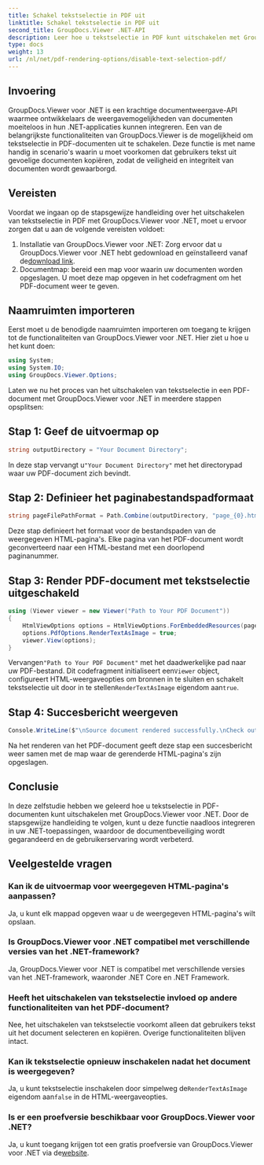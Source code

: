 ```yaml
---
title: Schakel tekstselectie in PDF uit
linktitle: Schakel tekstselectie in PDF uit
second_title: GroupDocs.Viewer .NET-API
description: Leer hoe u tekstselectie in PDF kunt uitschakelen met GroupDocs.Viewer voor .NET. Volg onze stapsgewijze handleiding voor een naadloze integratie.
type: docs
weight: 13
url: /nl/net/pdf-rendering-options/disable-text-selection-pdf/
---
```

## Invoering
GroupDocs.Viewer voor .NET is een krachtige documentweergave-API waarmee ontwikkelaars de weergavemogelijkheden van documenten moeiteloos in hun .NET-applicaties kunnen integreren. Een van de belangrijkste functionaliteiten van GroupDocs.Viewer is de mogelijkheid om tekstselectie in PDF-documenten uit te schakelen. Deze functie is met name handig in scenario's waarin u moet voorkomen dat gebruikers tekst uit gevoelige documenten kopiëren, zodat de veiligheid en integriteit van documenten wordt gewaarborgd.
## Vereisten
Voordat we ingaan op de stapsgewijze handleiding over het uitschakelen van tekstselectie in PDF met GroupDocs.Viewer voor .NET, moet u ervoor zorgen dat u aan de volgende vereisten voldoet:
1.  Installatie van GroupDocs.Viewer voor .NET: Zorg ervoor dat u GroupDocs.Viewer voor .NET hebt gedownload en geïnstalleerd vanaf de[download link](https://releases.groupdocs.com/viewer/net/).
2. Documentmap: bereid een map voor waarin uw documenten worden opgeslagen. U moet deze map opgeven in het codefragment om het PDF-document weer te geven.

## Naamruimten importeren
Eerst moet u de benodigde naamruimten importeren om toegang te krijgen tot de functionaliteiten van GroupDocs.Viewer voor .NET. Hier ziet u hoe u het kunt doen:

```csharp
using System;
using System.IO;
using GroupDocs.Viewer.Options;
```

Laten we nu het proces van het uitschakelen van tekstselectie in een PDF-document met GroupDocs.Viewer voor .NET in meerdere stappen opsplitsen:
## Stap 1: Geef de uitvoermap op
```csharp
string outputDirectory = "Your Document Directory";
```
 In deze stap vervangt u`"Your Document Directory"` met het directorypad waar uw PDF-document zich bevindt.
## Stap 2: Definieer het paginabestandspadformaat
```csharp
string pageFilePathFormat = Path.Combine(outputDirectory, "page_{0}.html");
```
Deze stap definieert het formaat voor de bestandspaden van de weergegeven HTML-pagina's. Elke pagina van het PDF-document wordt geconverteerd naar een HTML-bestand met een doorlopend paginanummer.
## Stap 3: Render PDF-document met tekstselectie uitgeschakeld
```csharp
using (Viewer viewer = new Viewer("Path to Your PDF Document"))
{
    HtmlViewOptions options = HtmlViewOptions.ForEmbeddedResources(pageFilePathFormat);
    options.PdfOptions.RenderTextAsImage = true;
    viewer.View(options);
}
```
 Vervangen`"Path to Your PDF Document"` met het daadwerkelijke pad naar uw PDF-bestand. Dit codefragment initialiseert een`Viewer` object, configureert HTML-weergaveopties om bronnen in te sluiten en schakelt tekstselectie uit door in te stellen`RenderTextAsImage` eigendom aan`true`.
## Stap 4: Succesbericht weergeven
```csharp
Console.WriteLine($"\nSource document rendered successfully.\nCheck output in {outputDirectory}.");
```
Na het renderen van het PDF-document geeft deze stap een succesbericht weer samen met de map waar de gerenderde HTML-pagina's zijn opgeslagen.

## Conclusie
In deze zelfstudie hebben we geleerd hoe u tekstselectie in PDF-documenten kunt uitschakelen met GroupDocs.Viewer voor .NET. Door de stapsgewijze handleiding te volgen, kunt u deze functie naadloos integreren in uw .NET-toepassingen, waardoor de documentbeveiliging wordt gegarandeerd en de gebruikerservaring wordt verbeterd.
## Veelgestelde vragen
### Kan ik de uitvoermap voor weergegeven HTML-pagina's aanpassen?
Ja, u kunt elk mappad opgeven waar u de weergegeven HTML-pagina's wilt opslaan.
### Is GroupDocs.Viewer voor .NET compatibel met verschillende versies van het .NET-framework?
Ja, GroupDocs.Viewer voor .NET is compatibel met verschillende versies van het .NET-framework, waaronder .NET Core en .NET Framework.
### Heeft het uitschakelen van tekstselectie invloed op andere functionaliteiten van het PDF-document?
Nee, het uitschakelen van tekstselectie voorkomt alleen dat gebruikers tekst uit het document selecteren en kopiëren. Overige functionaliteiten blijven intact.
### Kan ik tekstselectie opnieuw inschakelen nadat het document is weergegeven?
 Ja, u kunt tekstselectie inschakelen door simpelweg de`RenderTextAsImage` eigendom aan`false` in de HTML-weergaveopties.
### Is er een proefversie beschikbaar voor GroupDocs.Viewer voor .NET?
 Ja, u kunt toegang krijgen tot een gratis proefversie van GroupDocs.Viewer voor .NET via de[website](https://releases.groupdocs.com/).